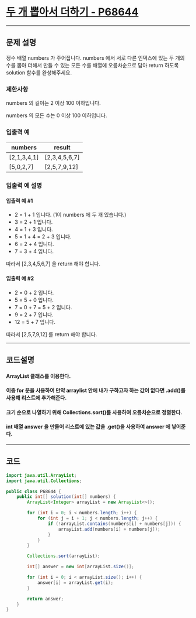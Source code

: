 # [두 개 뽑아서 더하기 - P68644](https://school.programmers.co.kr/learn/courses/30/lessons/68644)

----

## 문제 설명

정수 배열 numbers 가 주어집니다. numbers 에서 서로 다른 인덱스에 있는 두 개의 수를 뽑아 더해서 만들 수 있는 모든 수를 배열에 오름차순으로 담아 return 하도록 solution 함수를
완성해주세요.

### 제한사항

numbers 의 길이는 2 이상 100 이하입니다.

numbers 의 모든 수는 0 이상 100 이하입니다.

### 입출력 예

| numbers     | result        |
|-------------|---------------|
| [2,1,3,4,1] | [2,3,4,5,6,7] |
| [5,0,2,7]   | [2,5,7,9,12]  |

### 입출력 예 설명

#### 입출력 예 #1

- 2 = 1 + 1 입니다. (1이 numbers 에 두 개 있습니다.)
- 3 = 2 + 1 입니다.
- 4 = 1 + 3 입니다.
- 5 = 1 + 4 = 2 + 3 입니다.
- 6 = 2 + 4 입니다.
- 7 = 3 + 4 입니다.

따라서 [2,3,4,5,6,7] 을 return 해야 합니다.

#### 입출력 예 #2

- 2 = 0 + 2 입니다.
- 5 = 5 + 0 입니다.
- 7 = 0 + 7 = 5 + 2 입니다.
- 9 = 2 + 7 입니다.
- 12 = 5 + 7 입니다.

따라서 [2,5,7,9,12] 를 return 해야 합니다.

----

## 코드설명

#### ArrayList 클래스를 이용한다.

#### 이중 for 문을 사용하여 만약 arraylist 안에 내가 구하고자 하는 값이 없다면 .add()를 사용해 리스트에 추가해준다.

#### 크기 순으로 나열하기 위해 Collections.sort()를 사용하여 오름차순으로 정렬한다.

#### int 배열 answer 을 만들어 리스트에 있는 값을 .get()을 사용하여 answer 에 넣어준다.

----

## 코드

```` java
import java.util.ArrayList;
import java.util.Collections;

public class P68644 {
    public int[] solution(int[] numbers) {
        ArrayList<Integer> arrayList = new ArrayList<>();

        for (int i = 0; i < numbers.length; i++) {
            for (int j = i + 1; j < numbers.length; j++) {
                if (!arrayList.contains(numbers[i] + numbers[j])) {
                    arrayList.add(numbers[i] + numbers[j]);
                }
            }
        }

        Collections.sort(arrayList);

        int[] answer = new int[arrayList.size()];

        for (int i = 0; i < arrayList.size(); i++) {
            answer[i] = arrayList.get(i);
        }

        return answer;
    }
}
````